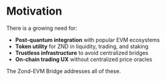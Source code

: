 # Motivation

There is a growing need for:

- **Post-quantum integration** with popular EVM ecosystems
- **Token utility** for ZND in liquidity, trading, and staking
- **Trustless infrastructure** to avoid centralized bridges
- **On-chain trading UX** without centralized price oracles

The Zond-EVM Bridge addresses all of these. 